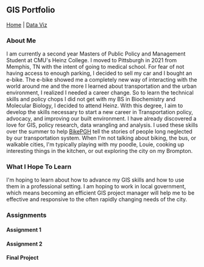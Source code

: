 ## GIS Portfolio
[Home](https://morgansh9212.github.io/morgan_shaw_portfolio/) | [Data Viz](/DataViz/portfoliopage.md)

### About Me
I am currently a second year Masters of Public Policy and Management Student at CMU's Heinz College. I moved to Pittsburgh in 2021 from Memphis, TN with the intent of going to medical school. For fear of not having access to enough parking, I decided to sell my car and I bought an e-bike. The e-bike showed me a completely new way of interacting with the world around me and the more I learned about transportation and the urban environment, I realized I needed a career change. So to learn the technical skills and policy chops I did not get with my BS in Biochemistry and Molecular Biology, I decided to attend Heinz. With this degree, I aim to develop the skills necessary to start a new career in Transportation policy, advocacy, and improving our built environment. 
I have already discovered a love for GIS, policy research, data wrangling and analysis. I used these skills over the summer to help [BikePGH](https://bikepgh.org/2024/08/12/many-local-justice40-communities-missing-out-on-bike-infrastructure-benefits/) tell the stories of people long neglected by our transportation system. 
When I'm not talking about biking, the bus, or walkable cities, I'm typically playing with my poodle, Louie, cooking up interesting things in the kitchen, or out exploring the city on my Brompton. 

### What I Hope To Learn
I'm hoping to learn about how to advance my GIS skills and how to use them in a professional setting. I am hoping to work in local government, which means becoming an efficient GIS project manager will help me to be effective and responsive to the often rapidly changing needs of the city. 

### Assignments
#### Assignment 1
#### Assignment 2
#### Final Project
